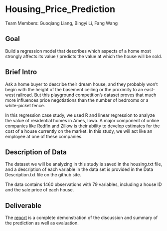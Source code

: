 # Housing_Price_Prediction

Team Members: Guoqiang Liang, Bingyi Li, Fang Wang

## Goal

Build a regression model that describes which aspects of a home most strongly affects its value / predicts the value at which the house will be sold.

## Brief Intro

Ask a home buyer to describe their dream house, and they probably won’t begin with the height of the basement ceiling or the proximity to an east-west railroad. But this playground competition’s dataset proves that much more influences price negotiations than the number of bedrooms or a white-picket fence.

In this regression case study, we used R and linear regression to analyze the value of residential homes in Ames, Iowa. 
A major component of online companies like [Redfin](https://www.redfin.com) and [Zillow](https://www.zillow.com) is their ability to develop estimates for the cost of a house currently on the market. In this study, we will act like an employee at one of these companies. 



## Description of Data

The dataset we will be analyzing in this study is saved in the housing.txt file, and a description of each variable in the data set is provided in the Data Description.txt file on the github site.


The data contains 1460 observations with 79 variables, including a house ID and the sale price of each house.


## Deliverable

The [report](https://github.com/bingyil/Housing_Price_Prediction/blob/master/Regression_Report.pdf) is a complete demonstration of the discussion and summary of the prediction as well as evaluation.
